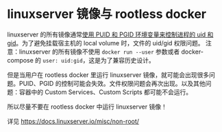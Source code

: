 # linuxserver 镜像与 rootless docker

linuxserver 的所有镜像通常[使用 PUID 和 PGID 环境变量来控制进程的 uid 和 gid](https://docs.linuxserver.io/general/understanding-puid-and-pgid/)。为了避免挂载宿主机的 local volume 时，文件的 uid/gid 权限问题。
注意：linuxserver 的所有镜像不使用 `docker run --user` 参数或者 docker-compose 的 `user: uid:gid`，这是为了兼容历史设计。

但是当用户在 rootless docker 里运行 linuxserver 镜像，就可能会出现很多问题。PUID、PGID 的控制可能会失效。文件权限问题会再次出现。以及其他问题：容器中的 Custom Services、Custom Scripts 都可能不会运行。

所以尽量不要在 rootless docker 中运行 linuxserver 镜像！

详见 https://docs.linuxserver.io/misc/non-root/

